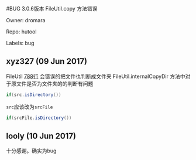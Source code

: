 #BUG 3.0.6版本 FileUtil.copy 方法错误 

Owner: dromara

Repo: hutool

Labels: bug 

## xyz327 (09 Jun 2017)

FileUtil [788行](https://github.com/looly/hutool/blob/master/hutool-core/src/main/java/com/xiaoleilu/hutool/io/FileUtil.java#L788)
会错误的把文件也判断成文件夹
FileUtil.internalCopyDir 方法中对于原文件是否为文件夹的的判断有问题
```java
if(src.isDirectory())
```
`src`应该改为`srcFile`
```java
if(srcFile.isDirectory())
```

## looly (10 Jun 2017)

十分感谢。确实为bug

